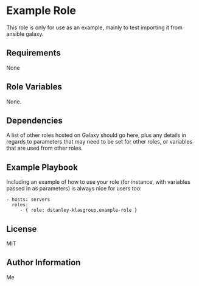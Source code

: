 Example Role
============

This role is only for use as an example, mainly to test importing it from ansible galaxy.

Requirements
------------

None

Role Variables
--------------

None.

Dependencies
------------

A list of other roles hosted on Galaxy should go here, plus any details in regards to parameters that may need to be set for other roles, or variables that are used from other roles.

Example Playbook
----------------

Including an example of how to use your role (for instance, with variables passed in as parameters) is always nice for users too:

    - hosts: servers
      roles:
         - { role: dstanley-klasgroup.example-role }

License
-------

MIT

Author Information
------------------

Me
